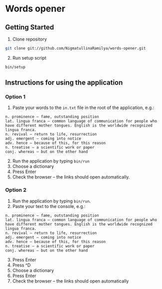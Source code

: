 # Words opener

## Getting Started
1. Clone repository

```bash
git clone git://github.com/NigmatullinaRamilya/words-opener.git
```

2. Run setup script

```bash
bin/setup
```


## Instructions for using the application
### Option 1
1. Paste your words to the `in.txt` file in the root of the application, e.g.:

```
n. prominence — fame, outstanding position
lat. lingua franca — common language of communication for people who have different mother tongues. English is the worldwide recognized lingua franca.
n. revival — return to life, resurrection
adj. emergent — coming into notice
adv. hence — because of this, for this reason
n. treatise — a scientific work or paper
conj. whereas — but on the other hand
```
2. Run the application by typing `bin/run`
3. Choose a dictionary
4. Press Enter
5. Check the browser – the links should open automatically.


### Option 2
1. Run the application by typing `bin/run`.
2. Paste your text to the console, e.g.:
```
n. prominence — fame, outstanding position
lat. lingua franca — common language of communication for people who have different mother tongues. English is the worldwide recognized lingua franca.
n. revival — return to life, resurrection
adj. emergent — coming into notice
adv. hence — because of this, for this reason
n. treatise — a scientific work or paper
conj. whereas — but on the other hand
```
3. Press Enter
4. Press ^D
5. Choose a dictionary
6. Press Enter
4. Check the browser – the links should open automatically
